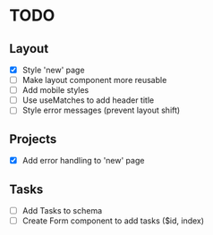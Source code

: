 # TODO

## Layout
- [x] Style 'new' page
- [ ] Make layout component more reusable
- [ ] Add mobile styles
- [ ] Use useMatches to add header title
- [ ] Style error messages (prevent layout shift)

## Projects
- [x] Add error handling to 'new' page

## Tasks
- [ ] Add Tasks to schema
- [ ] Create Form component to add tasks ($id, index)